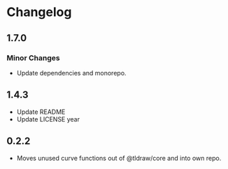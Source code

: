 # Changelog

## 1.7.0

### Minor Changes

- Update dependencies and monorepo.

## 1.4.3

- Update README
- Update LICENSE year

## 0.2.2

- Moves unused curve functions out of @tldraw/core and into own repo.
